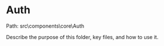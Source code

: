# Auth

Path: src\components\core\Auth

Describe the purpose of this folder, key files, and how to use it.
